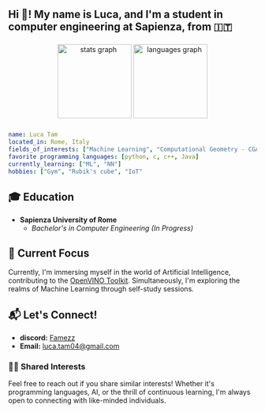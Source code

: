 <h2 align="left">Hi 👋! My name is Luca, and I'm a student in computer engineering at Sapienza, from 🇮🇹 </h2>

###

<div align="center">
  <img src="https://github-readme-stats.vercel.app/api?username=LucaTamSapienza&hide_title=false&hide_rank=false&show_icons=true&include_all_commits=true&count_private=true&disable_animations=false&theme=dracula&locale=en&hide_border=false&order=1" height="150" alt="stats graph"  />
  <img src="https://github-readme-stats.vercel.app/api/top-langs?username=LucaTamSapienza&locale=en&hide_title=false&layout=compact&card_width=320&langs_count=5&theme=dracula&hide_border=false&order=2" height="150" alt="languages graph"  />
</div>

###

```yaml
name: Luca Tam
located_in: Rome, Italy
fields_of_interests: ["Machine Learning", "Computational Geometry - CGAL", "Neural Network", "ns3"]
favorite programming languages: [python, c, c++, Java]
currently_learning: ["ML", "NN"]
hobbies: ["Gym", "Rubik's cube", "IoT"
```

## 🎓 Education
- **Sapienza University of Rome**
  - *Bachelor's in Computer Engineering (In Progress)*

## 🚀 Current Focus
Currently, I'm immersing myself in the world of Artificial Intelligence, contributing to the [OpenVINO Toolkit](https://github.com/openvinotoolkit/openvino). Simultaneously, I'm exploring the realms of Machine Learning through self-study sessions.

## 📬 Let's Connect!
- **discord:** [Famezz]() 
- **Email:** luca.tam04@gmail.com

### 👯‍♂️ Shared Interests
Feel free to reach out if you share similar interests! Whether it's programming languages, AI, or the thrill of continuous learning, I'm always open to connecting with like-minded individuals.
